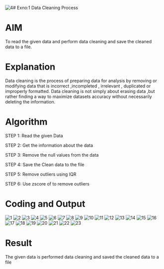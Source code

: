 ![4](https://github.com/user-attachments/assets/b6333696-14a5-43bf-a83e-cc20a63791e3)# Exno:1
Data Cleaning Process

# AIM
To read the given data and perform data cleaning and save the cleaned data to a file.

# Explanation
Data cleaning is the process of preparing data for analysis by removing or modifying data that is incorrect ,incompleted , irrelevant , duplicated or improperly formatted. Data cleaning is not simply about erasing data ,but rather finding a way to maximize datasets accuracy without necessarily deleting the information.

# Algorithm
STEP 1: Read the given Data

STEP 2: Get the information about the data

STEP 3: Remove the null values from the data

STEP 4: Save the Clean data to the file

STEP 5: Remove outliers using IQR

STEP 6: Use zscore of to remove outliers

# Coding and Output
![1](https://github.com/user-attachments/assets/eb7f7030-3086-40f5-8960-864c3f7d4365)
![2](https://github.com/user-attachments/assets/62b0f17c-1369-439c-a57c-d012ab539a6d)
![3](https://github.com/user-attachments/assets/fd02819f-2aba-4dfc-b058-7c745e0da633)
![4](https://github.com/user-attachments/assets/774b8f38-0e15-4f20-96bf-cc66632bf3a5)
![5](https://github.com/user-attachments/assets/8661615e-b746-496f-967e-805a8e83d163)
![6](https://github.com/user-attachments/assets/1d213b92-5b00-44eb-be70-66457726da44)
![7](https://github.com/user-attachments/assets/9238aeaa-c11f-44e0-8f2e-6c1da3914834)
![8](https://github.com/user-attachments/assets/11cceadf-ad19-416b-80cc-3cc01881e903)
![9](https://github.com/user-attachments/assets/69035eeb-f1f4-4042-bfa2-71a401a0acb9)
![10](https://github.com/user-attachments/assets/95ad74b1-eb24-4807-a708-e9f0ac68704f)
![11](https://github.com/user-attachments/assets/7fa6840d-adbe-462f-b8f4-35fc9331cf7f)
![12](https://github.com/user-attachments/assets/0ae0477f-0130-4050-8834-4c58bed79a31)
![13](https://github.com/user-attachments/assets/d89775e9-c6e5-4d15-8cf4-8cea750e599e)
![14](https://github.com/user-attachments/assets/33ed8fed-1079-484f-88bb-85c979f0fdac)
![15](https://github.com/user-attachments/assets/c879b580-92ce-4072-bbc6-20122e2bc437)
![16](https://github.com/user-attachments/assets/93d022d5-9b39-4fe5-80a0-6c7f834bbb68)
![17](https://github.com/user-attachments/assets/aec5170d-1db2-4887-ba08-7aebeac1fd42)
![18](https://github.com/user-attachments/assets/2c4be713-00a0-4dbf-8a2a-ca326166874a)
![19](https://github.com/user-attachments/assets/6e322d79-3345-4635-9827-ba44b44792a1)
![20](https://github.com/user-attachments/assets/827cca8d-e44e-4ea2-bfea-f0b67bee10ca)
![21](https://github.com/user-attachments/assets/bf0b3a88-7516-450f-a1a0-e6d7b48a4568)
![22](https://github.com/user-attachments/assets/507680a8-0094-44d5-b401-85db4cde62db)
![23](https://github.com/user-attachments/assets/62eb8506-e901-4a94-b210-75fe1b48d97b)




# Result
The given data is performed data cleaning and saved the cleaned data to a file
